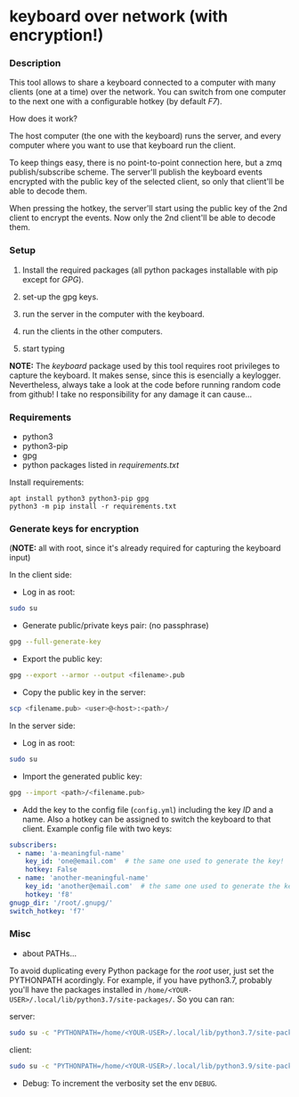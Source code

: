 # keyboard over network (with encryption!)

### Description

This tool allows to share a keyboard connected to a computer with many clients
(one at a time) over the network. You can switch from one computer to the next
one with a configurable hotkey (by default *F7*).

How does it work?

The host computer (the one with the keyboard) runs the server, and every
computer where you want to use that keyboard run the client.

To keep things easy, there is no point-to-point connection here, but a zmq
publish/subscribe scheme. The server'll publish the keyboard events encrypted
with the public key of the selected client, so only that client'll be able to
decode them.

When pressing the hotkey, the server'll start using the public key of the 2nd
client to encrypt the events. Now only the 2nd client'll be able to decode
them.


### Setup

1. Install the required packages (all python packages installable with pip
   except for *GPG*).

2. set-up the gpg keys.

3. run the server in the computer with the keyboard.

4. run the clients in the other computers.

5. start typing

**NOTE:** The *keyboard* package used by this tool requires root privileges to
capture the keyboard. It makes sense, since this is esencially a keylogger.
Nevertheless, always take a look at the code before running random code from
github! I take no responsibility for any damage it can cause...

### Requirements

* python3
* python3-pip
* gpg
* python packages listed in *requirements.txt*

Install requirements:
```
apt install python3 python3-pip gpg
python3 -m pip install -r requirements.txt
```

### Generate keys for encryption

(**NOTE:** all with root, since it's already required for capturing the
keyboard input)

In the client side: 

* Log in as root:
```bash
sudo su
```

* Generate public/private keys pair: (no passphrase)
```bash
gpg --full-generate-key
```

* Export the public key:
```bash
gpg --export --armor --output <filename>.pub
```

* Copy the public key in the server:
```bash
scp <filename.pub> <user>@<host>:<path>/
```

In the server side:

* Log in as root:
```bash
sudo su
```

* Import the generated public key:
```bash
gpg --import <path>/<filename.pub>
```

* Add the key to the config file (`config.yml`) including the key *ID* and a
name. Also a hotkey can be assigned to switch the keyboard to that client.
Example config file with two keys:
```yaml
subscribers:
  - name: 'a-meaningful-name'
    key_id: 'one@email.com'  # the same one used to generate the key!
    hotkey: False
  - name: 'another-meaningful-name'
    key_id: 'another@email.com'  # the same one used to generate the key!
    hotkey: 'f8'
gnugp_dir: '/root/.gnupg/'
switch_hotkey: 'f7'
```

### Misc

* about PATHs...

To avoid duplicating every Python package for the *root* user, just set
the PYTHONPATH acordingly. For example, if you have python3.7, probably you'll
have the packages installed in `/home/<YOUR-USER>/.local/lib/python3.7/site-packages/`.
So you can ran:

server:
```bash
sudo su -c "PYTHONPATH=/home/<YOUR-USER>/.local/lib/python3.7/site-packages/ python3 server.py -p <PORT>"
```

client:
```bash
sudo su -c "PYTHONPATH=/home/<YOUR-USER>/.local/lib/python3.9/site-packages/ DEBUG=1 python3 client.py <SERVER-IP> -p <PORT>"
```

* Debug: To increment the verbosity set the env `DEBUG`.